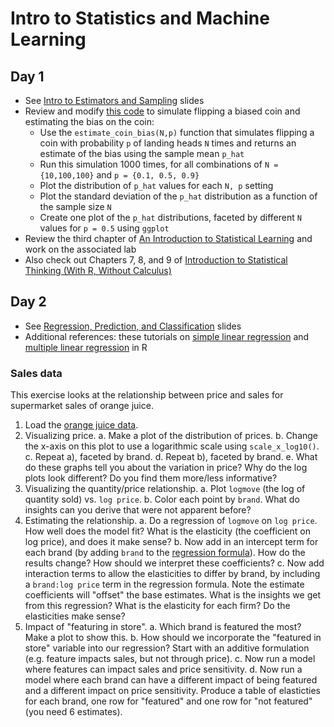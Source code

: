 # Intro to Statistics and Machine Learning
## Day 1
  * See [Intro to Estimators and Sampling](estimators-and-sampling.pptx) slides
  * Review and modify [this code](http://rpubs.com/jhofman/statistical_inference) to simulate flipping a biased coin and estimating the bias on the coin:
    * Use the ``estimate_coin_bias(N,p)`` function that simulates flipping a coin with probability ``p`` of landing heads ``N`` times and returns an estimate of the bias using the sample mean ``p_hat``
	* Run this simulation 1000 times, for all combinations of ``N = {10,100,100}`` and ``p = {0.1, 0.5, 0.9}``
	* Plot the distribution of ``p_hat`` values for each ``N, p`` setting
	* Plot the standard deviation of the ``p_hat`` distribution as a function of the sample size ``N``
	* Create one plot of the ``p_hat`` distributions, faceted by different ``N`` values for ``p = 0.5`` using ``ggplot``
  * Review the third chapter of [An Introduction to Statistical Learning](http://www-bcf.usc.edu/~gareth/ISL/index.html) and work on the associated lab
  * Also check out Chapters 7, 8, and 9 of [Introduction to Statistical Thinking (With R, Without Calculus)](http://pluto.huji.ac.il/~msby/StatThink/)

## Day 2
  * See [Regression, Prediction, and Classification](prediction.pptx) slides
  * Additional references: these tutorials on [simple linear regression](http://www.r-tutor.com/elementary-statistics/simple-linear-regression) and [multiple linear regression](http://www.r-tutor.com/elementary-statistics/multiple-linear-regression) in R

### Sales data
This exercise looks at the relationship between price and sales for supermarket sales of orange juice.

  1. Load the [orange juice data](oj.csv).
  2. Visualizing price.
    a. Make a plot of the distribution of prices.
    b. Change the x-axis on this plot to use a logarithmic scale using ``scale_x_log10()``.
    c. Repeat a), faceted by brand.
    d. Repeat b), faceted by brand.
    e. What do these graphs tell you about the variation in price? Why do the log plots look different? Do you find them more/less informative?
  3. Visualizing the quantity/price relationship.
    a. Plot ``logmove`` (the log of quantity sold) vs. ``log price``. 
    b. Color each point by ``brand``. What do insights can you derive that were not apparent before?
  4.  Estimating the relationship.
    a. Do a regression of ``logmove`` on ``log price``. How well does the model fit? What is the elasticity (the coefficient on log price), and does it make sense?
    b. Now add in an intercept term for each brand (by adding ``brand`` to the [regression formula](http://faculty.chicagobooth.edu/richard.hahn/teaching/formulanotation.pdf)). How do the results change? How should we interpret these coefficients?
    c. Now add interaction terms to allow the elasticities to differ by brand, by including a ``brand:log price`` term in the regression formula. Note the estimate coefficients will "offset" the base estimates. What is the insights we get from this regression? What is the elasticity for each firm? Do the elasticities make sense?
  5. Impact of "featuring in store".
    a. Which brand is featured the most? Make a plot to show this.
    b. How should we incorporate the "featured in store" variable into our regression? Start with an additive formulation (e.g. feature impacts sales, but not through price).
    c. Now run a model where features can impact sales and price sensitivity.
    d. Now run a model where each brand can have a different impact of being featured and a different impact on price sensitivity. Produce a table of elasticties for each brand, one row for "featured" and one row for "not featured" (you need 6 estimates).
